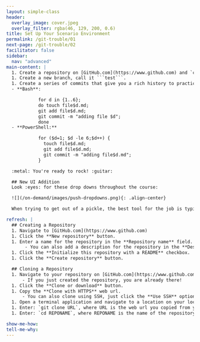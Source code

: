 ```yaml
---
layout: simple-class
header:
  overlay_image: cover.jpeg
  overlay_filter: rgba(46, 129, 200, 0.6)
title: Set Up Your Scenario Environment
permalink: /git-trouble/01
next-page: /git-trouble/02
facilitator: false
sidebar:
  nav: "advanced"
main-content: |  
  1. Create a repository on [GitHub.com](https://www.github.com) and `clone` it to your desktop.
  1. Create a new branch, call it ```test```.
  1. Create a series of commits that give you a rich history to practice the scenarios in this course. Feel free to use this handy script to generate them for you:
  - **Bash**:

            for d in {1..6};
            do touch file$d.md;
            git add file$d.md;
            git commit -m "adding file $d";
            done
  - **PowerShell:**

            for ($d=1; $d -le 6;$d++) {
              touch file$d.md;
              git add file$d.md;
              git commit -m "adding file$d.md";
            }

  :metal: You're ready to rock! :guitar:

  ## New UI Addition
  Look :eyes: for these drop downs throughout the course:

  ![](/on-demand/images/push-dropdowns.png){: .align-center}

  When trying to get out of a pickle, the best tool for the job is typically dependent on if you `push`ed your commits to your remote (or not). These drop downs help you find the right instructions for each situation.

refresh: |
  ## Creating a Repository
  1. Navigate to [GitHub.com](https://www.github.com)
  1. Click the **New repository** button.
  1. Enter a name for the repository in the **Repository name** field.
       - You can also add a description for the repository in the **Description** field.
  1. Click the **Initialize this repository with a README** checkbox.
  1. Click the **Create repository** button.

  ## Cloning a Repository
  1. Navigate to your repository on [GitHub.com](https://www.github.com).
      - If you just created the repository, you are already there!
  1. Click the **Clone or download** button.
  1. Copy the **Clone with HTTPS** web url.
      - You can also clone using SSH, just click the **Use SSH** option and copy that address.
  1. Open a terminal application and navigate to a location on your local machine where you want the course repository to go.
  1. Enter: `git clone URL`, where URL is the web url you copied from your repository. This clones your repository to your local machine!  
  1. Enter: `cd REPONAME`, where REPONAME is the name of the repository you just cloned to your machine.  

show-me-how:
tell-me-why:
---
```

